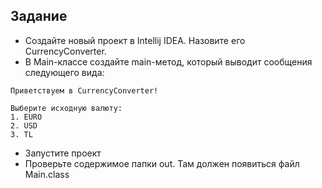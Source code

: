 ## Задание

* Создайте новый проект в Intellij IDEA. Назовите его CurrencyConverter.
* В Main-классе создайте main-метод, который выводит сообщения следующего вида:
```
Приветствуем в CurrencyConverter!

Выберите исходную валюту:
1. EURO
2. USD
3. TL
```
* Запустите проект
* Проверьте содержимое папки out. Там должен появиться файл Main.class
